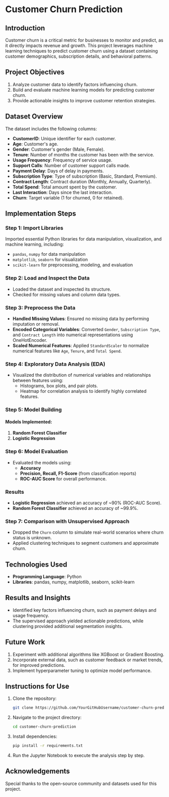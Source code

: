 # Customer Churn Prediction

## Introduction
Customer churn is a critical metric for businesses to monitor and predict, as it directly impacts revenue and growth. This project leverages machine learning techniques to predict customer churn using a dataset containing customer demographics, subscription details, and behavioral patterns.

## Project Objectives
1. Analyze customer data to identify factors influencing churn.
2. Build and evaluate machine learning models for predicting customer churn.
3. Provide actionable insights to improve customer retention strategies.

## Dataset Overview
The dataset includes the following columns:

- **CustomerID**: Unique identifier for each customer.
- **Age**: Customer's age.
- **Gender**: Customer's gender (Male, Female).
- **Tenure**: Number of months the customer has been with the service.
- **Usage Frequency**: Frequency of service usage.
- **Support Calls**: Number of customer support calls made.
- **Payment Delay**: Days of delay in payments.
- **Subscription Type**: Type of subscription (Basic, Standard, Premium).
- **Contract Length**: Contract duration (Monthly, Annually, Quarterly).
- **Total Spend**: Total amount spent by the customer.
- **Last Interaction**: Days since the last interaction.
- **Churn**: Target variable (1 for churned, 0 for retained).

## Implementation Steps

### Step 1: Import Libraries
Imported essential Python libraries for data manipulation, visualization, and machine learning, including:
- `pandas`, `numpy` for data manipulation
- `matplotlib`, `seaborn` for visualization
- `scikit-learn` for preprocessing, modeling, and evaluation

### Step 2: Load and Inspect the Data
- Loaded the dataset and inspected its structure.
- Checked for missing values and column data types.

### Step 3: Preprocess the Data
- **Handled Missing Values**: Ensured no missing data by performing imputation or removal.
- **Encoded Categorical Variables**: Converted `Gender`, `Subscription Type`, and `Contract Length` into numerical representations using OneHotEncoder.
- **Scaled Numerical Features**: Applied `StandardScaler` to normalize numerical features like `Age`, `Tenure`, and `Total Spend`.

### Step 4: Exploratory Data Analysis (EDA)
- Visualized the distribution of numerical variables and relationships between features using:
  - Histograms, box plots, and pair plots.
  - Heatmap for correlation analysis to identify highly correlated features.

### Step 5: Model Building
#### Models Implemented:
1. **Random Forest Classifier**
2. **Logistic Regression**

### Step 6: Model Evaluation
- Evaluated the models using:
  - **Accuracy**
  - **Precision, Recall, F1-Score** (from classification reports)
  - **ROC-AUC Score** for overall performance.

### Results
- **Logistic Regression** achieved an accuracy of ~90% (ROC-AUC Score).
- **Random Forest Classifier** achieved an accuracy of ~99.9%.

### Step 7: Comparison with Unsupervised Approach
- Dropped the `Churn` column to simulate real-world scenarios where churn status is unknown.
- Applied clustering techniques to segment customers and approximate churn.

## Technologies Used
- **Programming Language**: Python
- **Libraries**: pandas, numpy, matplotlib, seaborn, scikit-learn

## Results and Insights
- Identified key factors influencing churn, such as payment delays and usage frequency.
- The supervised approach yielded actionable predictions, while clustering provided additional segmentation insights.

## Future Work
1. Experiment with additional algorithms like XGBoost or Gradient Boosting.
2. Incorporate external data, such as customer feedback or market trends, for improved predictions.
3. Implement hyperparameter tuning to optimize model performance.

## Instructions for Use
1. Clone the repository:
   ```bash
   git clone https://github.com/YourGitHubUsername/customer-churn-prediction.git
   ```
2. Navigate to the project directory:
   ```bash
   cd customer-churn-prediction
   ```
3. Install dependencies:
   ```bash
   pip install -r requirements.txt
   ```
4. Run the Jupyter Notebook to execute the analysis step by step.

## Acknowledgements
Special thanks to the open-source community and datasets used for this project.

